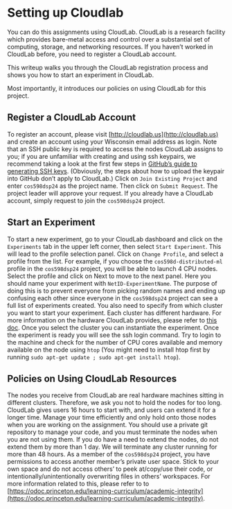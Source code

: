 # Setting up Cloudlab

You can do this assignments using CloudLab. CloudLab is a research facility which provides bare-metal access and control over a substantial set of computing, storage, and networking resources. If you haven’t worked in CloudLab before, you need to register a CloudLab account.

This writeup walks you through the CloudLab registration process and shows you how to start an experiment in CloudLab.

Most importantly, it introduces our policies on using CloudLab for this project.

## Register a CloudLab Account

To register an account, please visit [http://cloudlab.us](http://cloudlab.us) and create an account using your Wisconsin email address as login. Note that an SSH public key is required to access the nodes CloudLab assigns to you; if you are unfamiliar with creating and using ssh keypairs, we recommend taking a look at the first few steps in [GitHub’s guide to generating SSH keys](https://docs.github.com/en/authentication/connecting-to-github-with-ssh). (Obviously, the steps about how to upload the keypair into GitHub don’t apply to CloudLab.) Click on `Join Existing Project` and enter `cos598dsp24` as the project name. Then click on `Submit Request`. The project leader will approve your request. If you already have a CloudLab account, simply request to join the `cos598dsp24` project.

## Start an Experiment

To start a new experiment, go to your CloudLab dashboard and click on the `Experiments` tab in the upper left corner, then select `Start Experiment`. This will lead to the profile selection panel. Click on `Change Profile`, and select a profile from the list. For example, if you choose the `cos598d-distributed-ml` profile in the `cos598dsp24` project, you will be able to launch 4 CPU nodes. Select the profile and click on Next to move to the next panel. Here you should name your experiment with `NetID-ExperimentName`. The purpose of doing this is to prevent everyone from picking random names and ending up confusing each other since everyone in the `cos598dsp24` project can see a full list of experiments created. You also need to specify from which cluster you want to start your experiment. Each cluster has different hardware. For more information on the hardware CloudLab provides, please refer to [this doc](https://docs.cloudlab.us/hardware.html). Once you select the cluster you can instantiate the experiment. Once the experiment is ready you will see the ssh login command. Try to login to the machine and check for the number of CPU cores available and memory available on the node using `htop` (You might need to install htop first by running `sudo apt-get update ; sudo apt-get install htop`).

## Policies on Using CloudLab Resources

The nodes you receive from CloudLab are real hardware machines sitting in different clusters. Therefore, we ask you not to hold the nodes for too long. CloudLab gives users 16 hours to start with, and users can extend it for a longer time. Manage your time efficiently and only hold onto those nodes when you are working on the assignment. You should use a private git repository to manage your code, and you must terminate the nodes when you are not using them. If you do have a need to extend the nodes, do not extend them by more than 1 day. We will terminate any cluster running for more than 48 hours.
As a member of the `cos598dsp24` project, you have permissions to access another member’s private user space. Stick to your own space and do not access others’ to peek at/copy/use their code, or intentionally/unintentionally overwriting files in others’ workspaces. For more information related to this, please refer to to [https://odoc.princeton.edu/learning-curriculum/academic-integrity](https://odoc.princeton.edu/learning-curriculum/academic-integrity).
